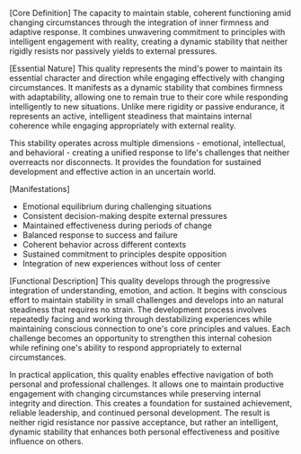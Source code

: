 [Core Definition]
The capacity to maintain stable, coherent functioning amid changing circumstances through the integration of inner firmness and adaptive response. It combines unwavering commitment to principles with intelligent engagement with reality, creating a dynamic stability that neither rigidly resists nor passively yields to external pressures.

[Essential Nature]
This quality represents the mind's power to maintain its essential character and direction while engaging effectively with changing circumstances. It manifests as a dynamic stability that combines firmness with adaptability, allowing one to remain true to their core while responding intelligently to new situations. Unlike mere rigidity or passive endurance, it represents an active, intelligent steadiness that maintains internal coherence while engaging appropriately with external reality.

This stability operates across multiple dimensions - emotional, intellectual, and behavioral - creating a unified response to life's challenges that neither overreacts nor disconnects. It provides the foundation for sustained development and effective action in an uncertain world.

[Manifestations]
- Emotional equilibrium during challenging situations
- Consistent decision-making despite external pressures
- Maintained effectiveness during periods of change
- Balanced response to success and failure
- Coherent behavior across different contexts
- Sustained commitment to principles despite opposition
- Integration of new experiences without loss of center

[Functional Description]
This quality develops through the progressive integration of understanding, emotion, and action. It begins with conscious effort to maintain stability in small challenges and develops into an natural steadiness that requires no strain. The development process involves repeatedly facing and working through destabilizing experiences while maintaining conscious connection to one's core principles and values. Each challenge becomes an opportunity to strengthen this internal cohesion while refining one's ability to respond appropriately to external circumstances.

In practical application, this quality enables effective navigation of both personal and professional challenges. It allows one to maintain productive engagement with changing circumstances while preserving internal integrity and direction. This creates a foundation for sustained achievement, reliable leadership, and continued personal development. The result is neither rigid resistance nor passive acceptance, but rather an intelligent, dynamic stability that enhances both personal effectiveness and positive influence on others.